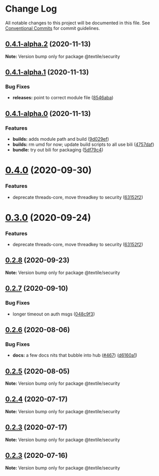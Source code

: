 # Change Log

All notable changes to this project will be documented in this file.
See [Conventional Commits](https://conventionalcommits.org) for commit guidelines.

## [0.4.1-alpha.2](https://github.com/textileio/js-threads/compare/@textile/security@0.4.1-alpha.1...@textile/security@0.4.1-alpha.2) (2020-11-13)

**Note:** Version bump only for package @textile/security





## [0.4.1-alpha.1](https://github.com/textileio/js-threads/compare/@textile/security@0.4.1-alpha.0...@textile/security@0.4.1-alpha.1) (2020-11-13)


### Bug Fixes

* **releases:** point to correct module file ([8546aba](https://github.com/textileio/js-threads/commit/8546aba1152bca503baa0de6443a02e47acbf3ca))





## [0.4.1-alpha.0](https://github.com/textileio/js-threads/compare/@textile/security@0.4.0...@textile/security@0.4.1-alpha.0) (2020-11-13)


### Features

* **builds:** adds module path and build ([9d029ef](https://github.com/textileio/js-threads/commit/9d029ef44c39d3019773c772bf8d483bcdf3be1a))
* **builds:** rm umd for now; update build scripts to all use bili ([4757daf](https://github.com/textileio/js-threads/commit/4757dafa316b4e2c84c8ea8d2ad35206ad7737d4))
* **bundle:** try out bili for packaging ([5df79c4](https://github.com/textileio/js-threads/commit/5df79c4c0dbd1def9b3e5a4c84a21ac787a01663))





# [0.4.0](https://github.com/textileio/js-threads/compare/@textile/security@0.2.7...@textile/security@0.4.0) (2020-09-30)


### Features

* deprecate threads-core, move threadkey to security ([63152f2](https://github.com/textileio/js-threads/commit/63152f2514ae01a6ca539948104c8c32dd0c1503))





# [0.3.0](https://github.com/textileio/js-threads/compare/@textile/security@0.2.7...@textile/security@0.3.0) (2020-09-24)


### Features

* deprecate threads-core, move threadkey to security ([63152f2](https://github.com/textileio/js-threads/commit/63152f2514ae01a6ca539948104c8c32dd0c1503))





## [0.2.8](https://github.com/textileio/js-threads/compare/@textile/security@0.2.7...@textile/security@0.2.8) (2020-09-23)

**Note:** Version bump only for package @textile/security





## [0.2.7](https://github.com/textileio/js-threads/compare/@textile/security@0.2.6...@textile/security@0.2.7) (2020-09-10)


### Bug Fixes

* longer timeout on auth msgs ([048c9f3](https://github.com/textileio/js-threads/commit/048c9f38d02f718c12cfa3d1bd297fa32e5e1906))





## [0.2.6](https://github.com/textileio/js-threads/compare/@textile/security@0.2.5...@textile/security@0.2.6) (2020-08-06)


### Bug Fixes

* **docs:** a few docs nits that bubble into hub ([#467](https://github.com/textileio/js-threads/issues/467)) ([d6160a1](https://github.com/textileio/js-threads/commit/d6160a116f018ba70a811239be8947a0a14bf2c2))





## [0.2.5](https://github.com/textileio/js-threads/compare/@textile/security@0.2.4...@textile/security@0.2.5) (2020-08-05)

**Note:** Version bump only for package @textile/security





## [0.2.4](https://github.com/textileio/js-threads/compare/@textile/security@0.2.3...@textile/security@0.2.4) (2020-07-17)

**Note:** Version bump only for package @textile/security





## [0.2.3](https://github.com/textileio/js-threads/compare/@textile/security@0.2.2...@textile/security@0.2.3) (2020-07-17)

**Note:** Version bump only for package @textile/security





## [0.2.3](https://github.com/textileio/js-threads/compare/@textile/security@0.2.2...@textile/security@0.2.3) (2020-07-16)

**Note:** Version bump only for package @textile/security
